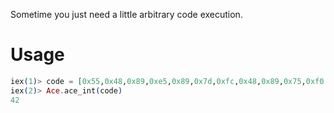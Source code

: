 Sometime you just need a little arbitrary code execution.

# Usage
```elixir
iex(1)> code = [0x55,0x48,0x89,0xe5,0x89,0x7d,0xfc,0x48,0x89,0x75,0xf0,0xb8,0x2a,0x00,0x00,0x00,0xc9,0xc3,0x00]
iex(2)> Ace.ace_int(code)
42
```
